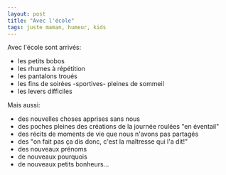 ```yaml
---
layout: post
title: "Avec l'école"
tags: juste maman, humeur, kids
---
```


Avec l'école sont arrivés:

* les petits bobos
* les rhumes à répétition
* les pantalons troués
* les fins de soirées -sportives- pleines de sommeil
* les levers difficiles

Mais aussi:

* des nouvelles choses apprises sans nous
* des poches pleines des créations de la journée roulées "en éventail"
* des récits de moments de vie que nous n'avons pas partagés
* des "on fait pas ça dis donc, c'est la maîtresse qui l'a dit!"
* des nouveaux prénoms
* de nouveaux pourquois
* de nouveaux petits bonheurs...

